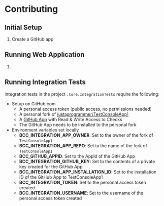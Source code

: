 # Contributing

## Initial Setup
1. Create a GitHub app

## Running Web Application
1. 

## Running Integration Tests

Integration tests in the project `.Core.IntegrationTests` require the following:
- Setup on GitHub.com
  - A personal access token (public access, no permissions needed)
  - A personal fork of [justaprogrammer/TestConsoleApp1](https://github.com/justaprogrammer/TestConsoleApp1)
  - A [GitHub App](https://developer.github.com/apps/) with Read & Write Access to Checks
  - The GitHub App needs to be installed to the personal fork
- Environment variables set locally
  - **BCC_INTEGRATION_APP_OWNER**: Set to the owner of the fork of `TestConsoleApp1`
  - **BCC_INTEGRATION_APP_REPO**: Set to the name of the fork of `TestConsoleApp1`
  - **BCC_GITHUB_APPID**: Set to the AppId of the GitHub App
  - **BCC_INTEGRATION_GITHUB_KEY**: Set to the contents of a private key created for the GitHub App
  - **BCC_INTEGRATION_APP_INSTALLATION_ID**: Set to the installation ID of the GitHub App to TestConsoleApp1
  - **BCC_INTEGRATION_TOKEN**: Set to the personal access token created
  - **BCC_INTEGRATION_USERNAME**: Set to the username of the personal access token created
